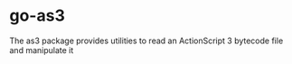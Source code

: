 # go-as3

The as3 package provides utilities to read an ActionScript 3 bytecode file and manipulate it